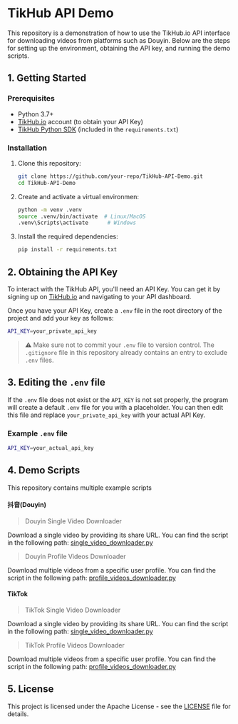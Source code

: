 # TikHub API Demo

This repository is a demonstration of how to use the TikHub.io API interface for downloading videos from platforms such as Douyin. Below are the steps for setting up the environment, obtaining the API key, and running the demo scripts.

## 1. Getting Started

### Prerequisites

- Python 3.7+
- [TikHub.io](https://tikhub.io) account (to obtain your API Key)
- [TikHub Python SDK](https://github.com/TikHubIO/TikHub-API-Python-SDK) (included in the `requirements.txt`)

### Installation

1. Clone this repository:
   
   ```bash
   git clone https://github.com/your-repo/TikHub-API-Demo.git
   cd TikHub-API-Demo
   ```

2. Create and activate a virtual environmen:

    ```bash
    python -m venv .venv
    source .venv/bin/activate  # Linux/MacOS
    .venv\Scripts\activate      # Windows
    ```

3. Install the required dependencies:
   
   ```bash
   pip install -r requirements.txt
   ```

## 2. Obtaining the API Key

To interact with the TikHub API, you'll need an API Key. You can get it by signing up on [TikHub.io](https://tikhub.io) and navigating to your API dashboard.

Once you have your API Key, create a `.env` file in the root directory of the project and add your key as follows:

```bash
API_KEY=your_private_api_key
```

> ⚠️ Make sure not to commit your `.env` file to version control. The `.gitignore` file in this repository already contains an entry to exclude `.env` files.

## 3. Editing the `.env` file

If the `.env` file does not exist or the `API_KEY` is not set properly, the program will create a default `.env` file for you with a placeholder. You can then edit this file and replace `your_private_api_key` with your actual API Key.

### Example `.env` file

```bash
API_KEY=your_actual_api_key
```

## 4. Demo Scripts

This repository contains multiple example scripts

#### 抖音(Douyin)

> Douyin Single Video Downloader

Download a single video by providing its share URL. You can find the script in the following path: [single_video_downloader.py](https://github.com/TikHubIO/TikHub-API-Demo/blob/main/Douyin/APP%20API%20Demo/single_video_downloader.py)

> Douyin Profile Videos Downloader

Download multiple videos from a specific user profile. You can find the script in the following path: [profile_videos_downloader.py](https://github.com/TikHubIO/TikHub-API-Demo/blob/main/Douyin/APP%20API%20Demo/profile_videos_downloader.py)

#### TikTok

> TikTok Single Video Downloader

Download a single video by providing its share URL. You can find the script in the following path: [single_video_downloader.py](https://github.com/TikHubIO/TikHub-API-Demo/blob/main/TikTok/APP%20API%20Demo/single_video_downloader.py)

> TikTok Profile Videos Downloader

Download multiple videos from a specific user profile. You can find the script in the following path: [profile_videos_downloader.py](https://github.com/TikHubIO/TikHub-API-Demo/blob/main/TikTok/APP%20API%20Demo/profile_videos_downloader.py)

## 5. License

This project is licensed under the Apache License - see the [LICENSE](https://github.com/TikHubIO/TikHub-API-Demo/blob/main/LICENSE) file for details.